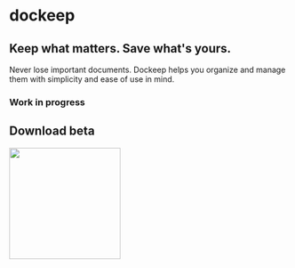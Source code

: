 # dockeep
## Keep what matters. Save what's yours. 
Never lose important documents. Dockeep helps you organize and manage them with simplicity and ease of use in mind.

### Work in progress

<h2>Download beta</h2>  
<a href="https://github.com/mattgdot/dockeep/releases"><img src="https://raw.githubusercontent.com/NeoApplications/Neo-Backup/034b226cea5c1b30eb4f6a6f313e4dadcbb0ece4/badge_github.png" width="200"></a> 
